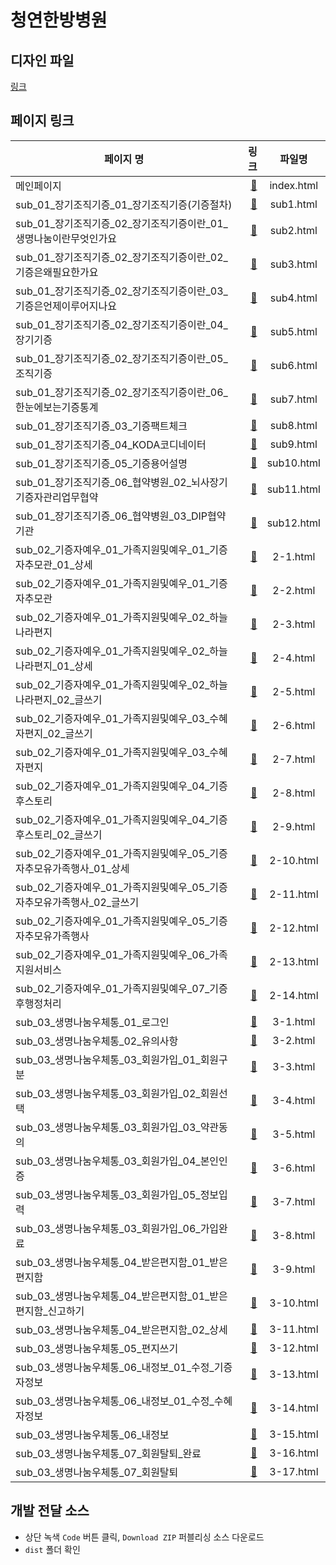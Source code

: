 # 청연한방병원 

## 디자인 파일 
[링크](https://www.dropbox.com/home/%EB%94%94%EC%A0%9C%EC%9D%B4%EB%A9%94%EB%94%94)

## 페이지 링크
| 페이지 명   |  링크 | 파일명 |
|----------|------:|:-----:|
| 메인페이지 | [:link:]() | index.html |
| sub_01_장기조직기증_01_장기조직기증(기증절차) | [:link:]() | sub1.html | 
| sub_01_장기조직기증_02_장기조직기증이란_01_생명나눔이란무엇인가요 | [:link:]() | sub2.html | 
| sub_01_장기조직기증_02_장기조직기증이란_02_기증은왜필요한가요 | [:link:]() | sub3.html | 
| sub_01_장기조직기증_02_장기조직기증이란_03_기증은언제이루어지나요 | [:link:]() | sub4.html | 
| sub_01_장기조직기증_02_장기조직기증이란_04_장기기증 | [:link:]() | sub5.html | 
| sub_01_장기조직기증_02_장기조직기증이란_05_조직기증 | [:link:]() | sub6.html | 
| sub_01_장기조직기증_02_장기조직기증이란_06_한눈에보는기증통계 | [:link:]() | sub7.html | 
| sub_01_장기조직기증_03_기증팩트체크 | [:link:]() | sub8.html | 
| sub_01_장기조직기증_04_KODA코디네이터 | [:link:]() | sub9.html | 
| sub_01_장기조직기증_05_기증용어설명 | [:link:]() | sub10.html | 
| sub_01_장기조직기증_06_협약병원_02_뇌사장기기증자관리업무협약 | [:link:]() | sub11.html | 
| sub_01_장기조직기증_06_협약병원_03_DIP협약기관 | [:link:]() | sub12.html |
| sub_02_기증자예우_01_가족지원및예우_01_기증자추모관_01_상세 | [:link:]() | 2-1.html |
| sub_02_기증자예우_01_가족지원및예우_01_기증자추모관 | [:link:]() | 2-2.html |
| sub_02_기증자예우_01_가족지원및예우_02_하늘나라편지 | [:link:]() | 2-3.html |
| sub_02_기증자예우_01_가족지원및예우_02_하늘나라편지_01_상세 | [:link:]() | 2-4.html |
| sub_02_기증자예우_01_가족지원및예우_02_하늘나라편지_02_글쓰기 | [:link:]() | 2-5.html |
| sub_02_기증자예우_01_가족지원및예우_03_수혜자편지_02_글쓰기 | [:link:]() | 2-6.html |
| sub_02_기증자예우_01_가족지원및예우_03_수혜자편지 | [:link:]() | 2-7.html |
| sub_02_기증자예우_01_가족지원및예우_04_기증후스토리 | [:link:]() | 2-8.html |
| sub_02_기증자예우_01_가족지원및예우_04_기증후스토리_02_글쓰기 | [:link:]() | 2-9.html |
| sub_02_기증자예우_01_가족지원및예우_05_기증자추모유가족행사_01_상세 | [:link:]() | 2-10.html |
| sub_02_기증자예우_01_가족지원및예우_05_기증자추모유가족행사_02_글쓰기 | [:link:]() | 2-11.html |
| sub_02_기증자예우_01_가족지원및예우_05_기증자추모유가족행사 | [:link:]() | 2-12.html |
| sub_02_기증자예우_01_가족지원및예우_06_가족지원서비스 | [:link:]() | 2-13.html |
| sub_02_기증자예우_01_가족지원및예우_07_기증후행정처리 | [:link:]() | 2-14.html |
| sub_03_생명나눔우체통_01_로그인 | [:link:]() | 3-1.html |
| sub_03_생명나눔우체통_02_유의사항 | [:link:]() | 3-2.html |
| sub_03_생명나눔우체통_03_회원가입_01_회원구분 | [:link:]() | 3-3.html |
| sub_03_생명나눔우체통_03_회원가입_02_회원선택 | [:link:]() | 3-4.html |
| sub_03_생명나눔우체통_03_회원가입_03_약관동의 | [:link:]() | 3-5.html |
| sub_03_생명나눔우체통_03_회원가입_04_본인인증 | [:link:]() | 3-6.html |
| sub_03_생명나눔우체통_03_회원가입_05_정보입력 | [:link:]() | 3-7.html |
| sub_03_생명나눔우체통_03_회원가입_06_가입완료 | [:link:]() | 3-8.html |
| sub_03_생명나눔우체통_04_받은편지함_01_받은편지함 | [:link:]() | 3-9.html |
| sub_03_생명나눔우체통_04_받은편지함_01_받은편지함_신고하기 | [:link:]() | 3-10.html |
| sub_03_생명나눔우체통_04_받은편지함_02_상세 | [:link:]() | 3-11.html |
| sub_03_생명나눔우체통_05_편지쓰기 | [:link:]() | 3-12.html |
| sub_03_생명나눔우체통_06_내정보_01_수정_기증자정보 | [:link:]() | 3-13.html |
| sub_03_생명나눔우체통_06_내정보_01_수정_수혜자정보 | [:link:]() | 3-14.html |
| sub_03_생명나눔우체통_06_내정보 | [:link:]() | 3-15.html |
| sub_03_생명나눔우체통_07_회원탈퇴_완료 | [:link:]() | 3-16.html |
| sub_03_생명나눔우체통_07_회원탈퇴 | [:link:]() | 3-17.html |
 

## 개발 전달 소스
- 상단 녹색 `Code` 버튼 클릭, `Download ZIP` 퍼블리싱 소스 다운로드
- `dist` 폴더 확인
